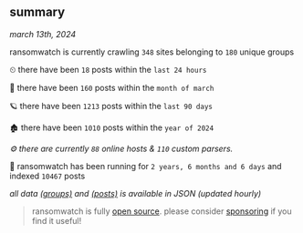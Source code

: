 
## summary
_march 13th, 2024_

ransomwatch is currently crawling `348` sites belonging to `180` unique groups

⏲ there have been `18` posts within the `last 24 hours`

🦈 there have been `160` posts within the `month of march`

🪐 there have been `1213` posts within the `last 90 days`

🏚 there have been `1010` posts within the `year of 2024`

_⚙️ there are currently `88` online hosts & `110` custom parsers._

🦕 ransomwatch has been running for `2 years, 6 months and 6 days` and indexed `10467` posts

_all data  [(groups)](http://ransomwhat.telemetry.ltd/groups) and [(posts)](http://ransomwhat.telemetry.ltd/posts) is available in JSON (updated hourly)_

> ransomwatch is fully [open source](https://github.com/joshhighet/ransomwatch#ransomwatch--). please consider [sponsoring](https://github.com/sponsors/joshhighet) if you find it useful!
